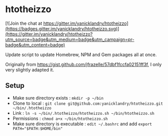 # htotheizzo

[![Join the chat at https://gitter.im/yanicklandry/htotheizzo](https://badges.gitter.im/yanicklandry/htotheizzo.svg)](https://gitter.im/yanicklandry/htotheizzo?utm_source=badge&utm_medium=badge&utm_campaign=pr-badge&utm_content=badge)

Update script to update Homebrew, NPM and Gem packages all at once.

Originally from https://gist.github.com/jfrazelle/57dbf1fccfa02151ff3f, I only very slightly adapted it.

## Setup

- Make sure directory exists : `mkdir -p ~/bin`
- Clone to local : `git clone git@github.com:yanicklandry/htotheizzo.git ~/bin/.htotheizzo`
- Link : `ln -s ~/bin/.htotheizzo/htotheizzo.sh ~/bin/htotheizzo.sh`
- Permissions : `chmod a+x ~/bin/htotheizzo.sh`
- Make sure directory is executable : `edit ~/.bashrc` and add `export PATH="$PATH:$HOME/bin"`
